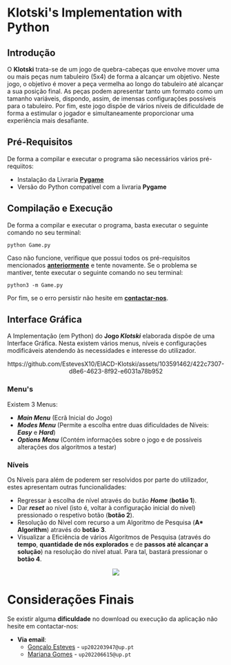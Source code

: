 # Klotski's Implementation with Python

## Introdução
O **Klotski** trata-se de um jogo de quebra-cabeças que envolve mover uma ou mais peças num tabuleiro (5x4) de forma a alcançar um objetivo. Neste jogo, o objetivo é mover a peça vermelha ao longo do tabuleiro até alcançar a sua posição final. As peças podem apresentar tanto um formato como um tamanho variáveis, dispondo, assim, de  imensas configurações possíveis para o tabuleiro.
Por fim, este jogo dispõe de vários níveis de dificuldade de forma a estimular o jogador e simultaneamente proporcionar uma experiência mais desafiante.

## Pré-Requisitos
De forma a compilar e executar o programa são necessários vários pré-requiitos:
- Instalação da Livraria **[Pygame](https://www.pygame.org/wiki/GettingStarted)**
- Versão do Python compatível com a livraria **Pygame**

## Compilação e Execução
De forma a compilar e executar o programa, basta executar o seguinte comando no seu terminal: 

 ```python Game.py```
 
Caso não funcione, verifique que possui todos os pré-requisitos mencionados **[anteriormente](#pré-requisitos)** e tente novamente. 
Se o problema se mantiver, tente executar o seguinte comando no seu terminal:
 
 ``` python3 -m Game.py ```
 
 Por fim, se o erro persistir não hesite em **[contactar-nos](#considerações-finais)**.

## Interface Gráfica
A Implementação (em Python) do **Jogo *Klotski*** elaborada dispõe de uma Interface Gráfica.
Nesta existem vários menus, níveis e configurações modificáveis atendendo às necessidades e interesse do utilizador.

<div align="center">
    https://github.com/EstevesX10/EIACD-Klotski/assets/103591462/422c7307-d8e6-4623-8f92-e6031a78b952
</div>

### Menu's
Existem 3 Menus:
- ***Main Menu*** (Ecrã Inicial do Jogo)
- ***Modes Menu*** (Permite a escolha entre duas dificuldades de Níveis: ***Easy*** e ***Hard***)
- ***Options Menu*** (Contém informações sobre o jogo e de possíveis alterações dos algoritmos a testar)

### Níveis
Os Níveís para além de poderem ser resolvidos por parte do utilizador, estes apresentam outras funcionalidades:
- Regressar à escolha de nível através do butão ***Home*** (**botão 1**).
- Dar ***reset*** ao nível (isto é, voltar à configuração inicial do nível) pressionado o respetivo botão (**botão 2**).
- Resolução do Nível com recurso a um Algoritmo de Pesquisa (__A* Algorithm__) através do **botão 3**.
- Visualizar a Eficiência de vários Algoritmos de Pesquisa (através do **tempo**, **quantidade de nós explorados** e de **passos até alcançar a solução**) na resolução do nível atual. Para tal, bastará pressionar o **botão 4**.

<div align="center">
    <img src="Klotski/Assets/README/Level_Buttons.png">
</div>

# Considerações Finais

Se existir alguma **dificuldade** no download ou execução da aplicação não hesite em contactar-nos:
- **Via email**: 
    - [Gonçalo Esteves](https://github.com/EstevesX10) - `up202203947@up.pt`
    - [Mariana Gomes]() - `up202206615@up.pt`
